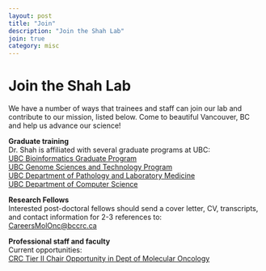 ```yaml
---
layout: post
title: "Join"
description: "Join the Shah Lab"
join: true
category: misc
---
```

# Join the Shah Lab
We have a number of ways that trainees and staff can join our lab and contribute to our mission, listed below.  Come to beautiful Vancouver, BC and help us advance our science!

<p><strong>Graduate training</strong><br />
Dr. Shah is affiliated with several graduate programs at UBC:<br />
<a href="http://www.bioinformatics.ubc.ca/" target="_blank">UBC Bioinformatics Graduate Program</a><br />
<a href="http://www.gsat.ubc.ca/" target="_blank">UBC Genome Sciences and Technology Program</a><br />
<a href="http://pathology.ubc.ca/" target="_blank">UBC Department of Pathology and Laboratory Medicine</a><br />
<a href="http://cs.ubc.ca" target="_blank">UBC Department of Computer Science</a>
</p>

<p><strong>Research Fellows</strong><br />
Interested post-doctoral fellows should send a cover letter, CV, transcripts, and contact information for 2-3 references to:<br />
<a href="mailto:CareersMolOnc@bccrc.ca">CareersMolOnc@bccrc.ca</a>
</p>

<p><strong>Professional staff and faculty</strong><br />
Current opportunities:<br />
<a href="http://molonc.bccrc.ca/assistant-or-associate-professor-tenure-track-crc-tier-ii/" target="_blank">CRC Tier II Chair Opportunity in Dept of Molecular Oncology</a>
<p>